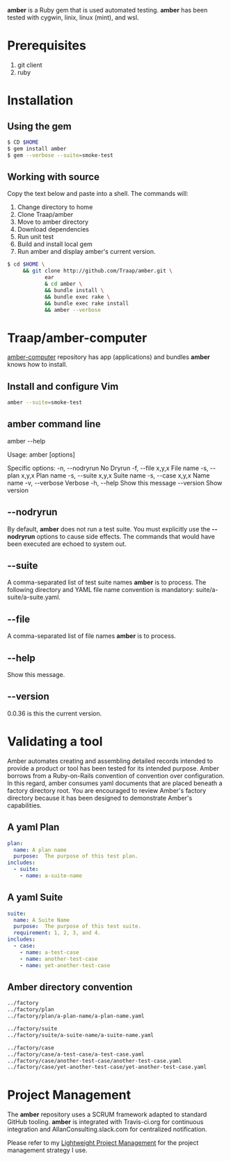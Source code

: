 **amber** is a Ruby gem that is used automated testing.  **amber** has been
tested with cygwin, linix, linux (mint), and wsl.

# Prerequisites 
1. git client
2. ruby 

# Installation
## Using the gem
```bash
$ CD $HOME
$ gem install amber
$ gem --verbose --suite=smoke-test
```

## Working with source 
Copy the text below and paste into a shell.  The commands will:
1. Change directory to home
2. Clone Traap/amber
3. Move to amber directory
4. Download dependencies
5. Run unit test
5. Build and install local gem
6. Run amber and display amber's current version.

```bash
$ cd $HOME \
     && git clone http://github.com/Traap/amber.git \
            ear
            & cd amber \
            && bundle install \
            && bundle exec rake \
            && bundle exec rake install
            && amber --verbose
```

# Traap/amber-computer
[amber-computer](https://github.com/Traap/amber-computer) repository has app
(applications) and bundles **amber** knows how to install.

## Install and configure Vim
```bash
amber --suite=smoke-test
```

## amber command line
amber --help

Usage: amber [options]

Specific options:
    -n, --nodryrun                   No Dryrun
    -f, --file x,y,x                 File name
    -s, --plan x,y,x                 Plan name 
    -s, --suite x,y,x                Suite name
    -s, --case x,y,x                 Name name
    -v, --verbose                    Verbose
    -h, --help                       Show this message
        --version                    Show version

## --nodryrun
By default, **amber** does not run a test suite.  You must explicitly
use the **--nodryrun** options to cause side effects.  The commands that would
have been executed are echoed to system out.

## --suite
A comma-separated list of test suite names **amber** is to process.  The following
directory and YAML file name convention is mandatory:
suite/a-suite/a-suite.yaml.

## --file
A comma-separated list of file names **amber** is to process.

## --help
Show this message.

## --version
0.0.36 is this the current version.

# Validating a tool
Amber automates creating and assembling detailed records intended to provide
a product or tool has been tested for its intended purpose.  Amber borrows from
a Ruby-on-Rails convention of convention over configuration.  In this regard,
amber consumes yaml documents that are placed beneath a factory directory root.
You are encouraged to review Amber's factory directory because it has been
designed to demonstrate Amber's capabilities.

## A yaml Plan
```yaml
plan:
  name: A plan name
  purpose:  The purpose of this test plan.
includes:
  - suite:
    - name: a-suite-name 
```

## A yaml Suite
```yaml
suite:
  name: A Suite Name 
  purpose:  The purpose of this test suite.
  requirement: 1, 2, 3, and 4.
includes:
  - case:
    - name: a-test-case 
    - name: another-test-case 
    - name: yet-another-test-case 
```

## Amber directory convention
```bash
../factory
../factory/plan
../factory/plan/a-plan-name/a-plan-name.yaml

../factory/suite
../factory/suite/a-suite-name/a-suite-name.yaml

../factory/case
../factory/case/a-test-case/a-test-case.yaml
../factory/case/another-test-case/another-test-case.yaml
../factory/case/yet-another-test-case/yet-another-test-case.yaml
```

# Project Management
The **amber** repository uses a SCRUM framework adapted to standard GitHub
tooling.  **amber** is integrated with Travis-ci.org for continuous
integration and AllanConsulting.slack.com for centralized notification.

Please refer to my [Lightweight Project Management](https://github.com/Traap/lpm)
for the project management strategy I use.
